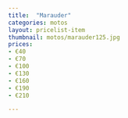 ```yaml
---
title:  "Marauder"
categories: motos
layout: pricelist-item
thumbnail: motos/marauder125.jpg
prices:
- €40
- €70
- €100
- €130
- €160
- €190
- €210

---
```





